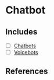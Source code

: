 # Chatbot

## Includes

- [ ] [Chatbots](https://github.com/arunism/NLP-Fundamentals/blob/master/09-Chatbot/01-Textbots.ipynb)
- [ ] [Voicebots](https://github.com/arunism/NLP-Fundamentals/blob/master/09-Chatbot/02-Voicebots.ipynb)

## References
